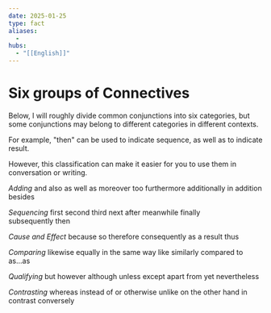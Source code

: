 ```yaml
---
date: 2025-01-25
type: fact
aliases:
  -
hubs:
  - "[[English]]"
---
```


# Six groups of Connectives

Below, I will roughly divide common conjunctions into six categories, but some conjunctions may belong to different categories in different contexts.

For example, "then" can be used to indicate sequence, as well as to indicate result.

However, this classification can make it easier for you to use them in conversation or writing.

*Adding*
and also
as well as
moreover
too
furthermore
additionally
in addition
besides

*Sequencing*
first
second
third
next
after
meanwhile
finally  
subsequently
then

*Cause and Effect*
because
so
therefore
consequently
as a result
thus

*Comparing*
likewise
equally
in the same way
like
similarly
compared to
as...as

*Qualifying*
but
however
although
unless
except
apart from
yet
nevertheless

*Contrasting*
whereas
instead of
or
otherwise
unlike
on the other hand
in contrast
conversely


